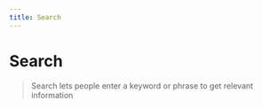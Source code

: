 ```yaml
---
title: Search
---
```


# Search

> Search lets people enter a keyword or phrase to get relevant information
